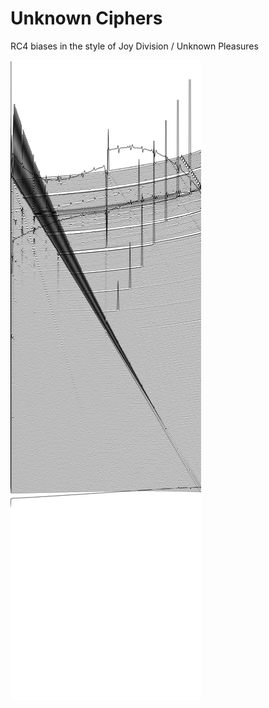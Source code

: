 Unknown Ciphers
===============

RC4 biases in the style of Joy Division / Unknown Pleasures

![Unknown Ciphers](https://raw.githubusercontent.com/tarcieri/unknownciphers/master/unknownciphers.png)

